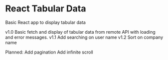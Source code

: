 # React Tabular Data

Basic React app to display tabular data

v1.0 Basic fetch and display of tabular data from remote API with loading and error messages.
v1.1 Add searching on user name
v1.2 Sort on company name


Planned:
Add pagination
Add infinite scroll